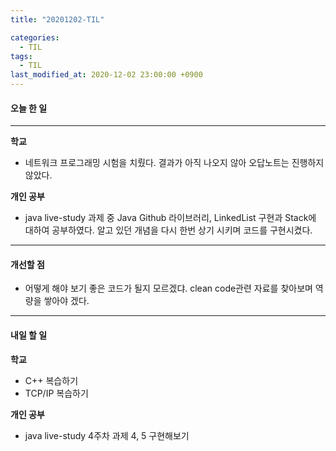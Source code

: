 ```yaml
---
title: "20201202-TIL"

categories:
  - TIL
tags:
  - TIL
last_modified_at: 2020-12-02 23:00:00 +0900
---
```


#### 오늘 한 일

---

__학교__

 - 네트워크 프로그래밍 시험을 치뤘다. 결과가 아직 나오지 않아 오답노트는 진행하지 않았다.

__개인 공부__

 - java live-study 과제 중 Java Github 라이브러리, LinkedList 구현과 Stack에 대하여 공부하였다. 알고 있던 개념을 다시 한번 상기 시키며 코드를 구현시켰다.

---

#### 개선할 점

 - 어떻게 해야 보기 좋은 코드가 될지 모르겠댜. clean code관련 자료를 찾아보며 역량을 쌓아야 겠다.

---

#### 내일 할 일

__학교__

 - C++ 복습하기
 - TCP/IP 복습하기

__개인 공부__

 - java live-study 4주차 과제 4, 5 구현해보기
